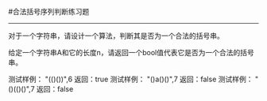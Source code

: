 #合法括号序列判断练习题
***
对于一个字符串，请设计一个算法，判断其是否为一个合法的括号串。

给定一个字符串A和它的长度n，请返回一个bool值代表它是否为一个合法的括号串。

测试样例：
"(()())",6
返回：true
测试样例：
"()a()()",7
返回：false
测试样例：
"()(()()",7
返回：false